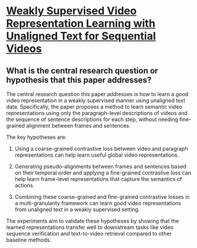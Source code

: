 # [Weakly Supervised Video Representation Learning with Unaligned Text for   Sequential Videos](https://arxiv.org/abs/2303.12370)

## What is the central research question or hypothesis that this paper addresses?

 The central research question this paper addresses is how to learn a good video representation in a weakly supervised manner using unaligned text data. Specifically, the paper proposes a method to learn semantic video representations using only the paragraph-level descriptions of videos and the sequence of sentence descriptions for each step, without needing fine-grained alignment between frames and sentences. 

The key hypotheses are:

1) Using a coarse-grained contrastive loss between video and paragraph representations can help learn useful global video representations. 

2) Generating pseudo-alignments between frames and sentences based on their temporal order and applying a fine-grained contrastive loss can help learn frame-level representations that capture the semantics of actions.

3) Combining these coarse-grained and fine-grained contrastive losses in a multi-granularity framework can learn good video representations from unaligned text in a weakly supervised setting.

The experiments aim to validate these hypotheses by showing that the learned representations transfer well to downstream tasks like video sequence verification and text-to-video retrieval compared to other baseline methods.
